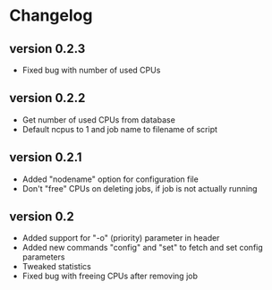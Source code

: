 # Changelog

## version 0.2.3
- Fixed bug with number of used CPUs

## version 0.2.2
- Get number of used CPUs from database
- Default ncpus to 1 and job name to filename of script

## version 0.2.1
- Added "nodename" option for configuration file
- Don't "free" CPUs on deleting jobs, if job is not actually running

## version 0.2
- Added support for "-o" (priority) parameter in header
- Added new commands "config" and "set" to fetch and set config parameters
- Tweaked statistics
- Fixed bug with freeing CPUs after removing job
